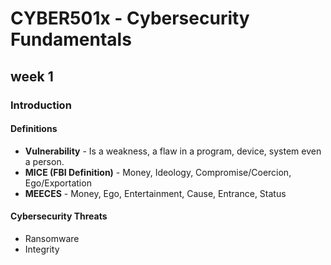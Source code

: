 # CYBER501x - Cybersecurity Fundamentals

## week 1

### Introduction

#### Definitions
* **Vulnerability** - Is a weakness, a flaw in a program, device, system even a person.
* **MICE (FBI Definition)** - Money, Ideology, Compromise/Coercion, Ego/Exportation
* **MEECES** - Money, Ego, Entertainment, Cause, Entrance, Status

#### Cybersecurity Threats
* Ransomware
* Integrity